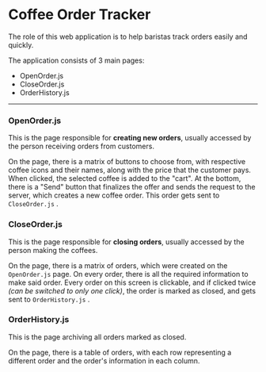 # Coffee Order Tracker

The role of this web application is to help baristas track orders easily and quickly.

The application consists of 3 main pages: 
- OpenOrder.js 
- CloseOrder.js
- OrderHistory.js
---
### OpenOrder.js

This is the page responsible for **creating new orders**, usually accessed by the person receiving orders from customers. 

On the page, there is a matrix of buttons to choose from, with respective coffee icons and their names, along with the price that the customer pays. When clicked, the selected coffee is added to the "cart". At the bottom, there is a "Send" button that finalizes the offer and sends the request to the server, which creates a new coffee order. This order gets sent to `CloseOrder.js` .

### CloseOrder.js

This is the page responsible for **closing orders**, usually accessed by the person making the coffees.

On the page, there is a matrix of orders, which were created on the `OpenOrder.js` page. On every order, there is all the required information to make said order. Every order on this screen is clickable, and if clicked twice _(can be switched to only one click)_, the order is marked as closed, and gets sent to `OrderHistory.js` .

### OrderHistory.js

This is the page archiving all orders marked as closed.

On the page, there is a table of orders, with each row representing a different order and the order's information in each column.

